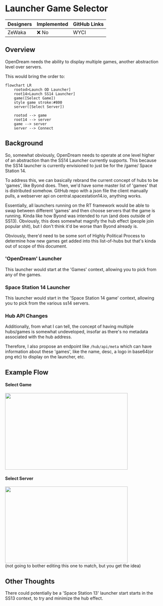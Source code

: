 # Launcher Game Selector

| Designers | Implemented | GitHub Links |
|---|---|---|
| ZeWaka | :x: No | WYCI |

## Overview

OpenDream needs the ability to display multiple games, another abstraction level over servers.

This would bring the order to:
```mermaid
flowchart LR
    rootod>Launch OD Launcher]
    root14>Launch SS14 Launcher]
    game([Select Game])
    style game stroke:#800
    server([Select Server])

    rootod --> game
    root14 --> server
    game --> server
    server --> Connect
```


## Background

So, somewhat obviously, OpenDream needs to operate at one level higher of an abstraction than the SS14 Launcher currently supports.
This because the SS14 launcher is currently envisioned to just be for the /game/ Space Station 14.

To address this, we can  basically rebrand the current concept of hubs to be 'games', like Byond does.
Then, we'd have some master list of 'games' that is distributed somehow. GitHub repo with a json file the client manually pulls, a webserver api on central.spacestation14.io, anything works.

Essentially, all launchers running on the RT framework would be able to swap between different 'games' and then choose servers that the game is running. Kinda like how Byond was intended to run (and does outside of SS13).
Obviously, this does somewhat magnify the hub effect (people join popular shit), but I don't think it'd be worse than Byond already is.

Obviously, there'd need to be some sort of Highly Political Process to determine how new games get added into this list-of-hubs but that's kinda out of scope of this document.

### 'OpenDream' Launcher

This launcher would start at the 'Games' context, allowing you to pick from any of the games.

### Space Station 14 Launcher

This launcher would start in the 'Space Station 14 game' context, allowing you to pick from the various ss14 servers.

### Hub API Changes

Additionally, from what I can tell, the concept of having multiple hubs/games is somewhat undeveloped, insofar as there's no metadata associated with the hub address.

Therefore, I also propose an endpoint like `/hub/api/meta` which can have information about these 'games', like the name, desc, a logo in base64(or png etc) to display on the launcher, etc.

## Example Flow

#### Select Game
<img src="https://github.com/space-wizards/docs/assets/4741640/16c126ed-8599-4d89-a43b-0512421a1830" width="400" height="250" />

#### Select Server
<img src="https://github.com/space-wizards/docs/assets/4741640/c2694bbb-86fc-4c4c-b7a7-3c1ce8a17832" width="400" height="250" />
<br>(not going to bother editing this one to match, but you get the idea)

## Other Thoughts

There could potentially be a 'Space Station 13' launcher start starts in the SS13 context, to try and minimize the hub effect.
